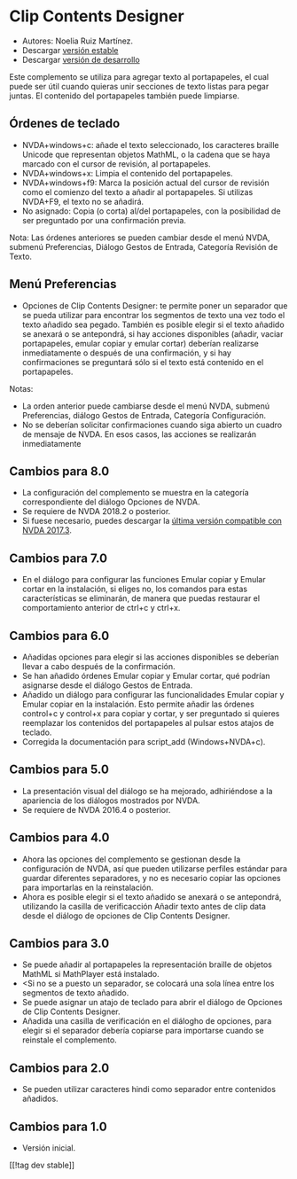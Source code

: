 # Clip Contents Designer #

*	Autores: Noelia Ruiz Martínez.
*	Descargar [versión estable][1]
*	Descargar [versión de desarrollo][2]

Este complemento se utiliza para agregar texto al portapapeles, el cual
puede ser útil cuando quieras unir secciones de texto listas para pegar
juntas.  El contenido del portapapeles también puede limpiarse.

## Órdenes de teclado ##
*	NVDA+windows+c: añade el texto seleccionado, los caracteres braille
  Unicode que representan objetos MathML, o la cadena que se haya marcado
  con el cursor de revisión, al portapapeles.
*	NVDA+windows+x: Limpia el contenido del portapapeles.
*	NVDA+windows+f9: Marca la posición actual del cursor de revisión como el comienzo del texto a añadir al portapapeles. Si utilizas NVDA+F9, el texto no se añadirá.
*	 No asignado: Copia (o corta) al/del portapapeles, con la posibilidad de ser preguntado por una confirmación previa.

Nota: Las órdenes anteriores se pueden cambiar desde el menú NVDA, submenú
Preferencias, Diálogo Gestos de Entrada, Categoría Revisión de Texto.

## Menú Preferencias ##
*	Opciones de Clip Contents Designer: te permite poner un separador que se pueda  utilizar para encontrar los segmentos de texto una vez todo el texto añadido sea pegado.
También es posible elegir si el texto añadido se anexará o se antepondrá, si hay acciones disponibles (añadir, vaciar portapapeles, emular copiar y emular cortar) deberían realizarse inmediatamente o después de una confirmación, y si hay confirmaciones se preguntará sólo si el texto está contenido en el portapapeles.

Notas:

*	La orden anterior puede cambiarse desde el menú NVDA, submenú
  Preferencias, diálogo Gestos de Entrada, Categoría Configuración.
*	No se deberían solicitar confirmaciones cuando siga abierto un cuadro de
  mensaje de NVDA. En esos casos, las acciones se realizarán inmediatamente

## Cambios para 8.0 ##

* La configuración del complemento se muestra en la categoría
  correspondiente del diálogo Opciones de NVDA.
* Se requiere de NVDA 2018.2 o posterior.
* Si fuese necesario, puedes descargar la [última versión compatible con
  NVDA 2017.3][3].

## Cambios para 7.0

* En el diálogo para configurar las funciones Emular copiar y Emular cortar
  en la instalación, si eliges no, los comandos para estas características
  se eliminarán, de manera que puedas restaurar el comportamiento anterior
  de ctrl+c y ctrl+x.

## Cambios para 6.0

*	 Añadidas opciones para elegir si las acciones disponibles se deberían llevar a cabo después de la confirmación.
*	Se han añadido órdenes Emular copiar y Emular cortar, qué podrían asignarse desde el diálogo Gestos de Entrada.
*	 Añadido un diálogo para configurar las funcionalidades Emular copiar y Emular copiar en la instalación. Esto permite añadir las órdenes control+c y control+x para copiar y cortar, y ser preguntado si quieres reemplazar los contenidos del portapapeles al pulsar estos atajos de teclado.
*	Corregida la documentación para script_add (Windows+NVDA+c).

## Cambios para 5.0 ##

*	La presentación visual del diálogo se ha mejorado, adhiriéndose a la
  apariencia de los diálogos mostrados por NVDA.
*	Se requiere de NVDA 2016.4 o posterior.

## Cambios para 4.0 ##
*	Ahora las opciones del complemento se gestionan desde la configuración de
  NVDA, así que pueden utilizarse perfiles estándar para guardar diferentes
  separadores, y no es necesario copiar las opciones para importarlas en la
  reinstalación.
*	Ahora es posible elegir si el texto añadido se anexará o se antepondrá,
  utilizando la casilla de verificacción Añadir texto antes de clip data
  desde el diálogo de opciones de Clip Contents Designer.

## Cambios para 3.0 ##
*	Se puede añadir al portapapeles la representación braille de objetos
  MathML si MathPlayer está instalado.
*	<Si no se a puesto un separador, se colocará una sola línea entre los
  segmentos de texto añadido.
*	Se puede asignar un atajo de teclado para abrir el diálogo de Opciones de
  Clip Contents Designer.
*	Añadida una casilla de verificación en el diálogho de opciones, para
  elegir si el separador debería copiarse para importarse cuando se
  reinstale el complemento.

## Cambios para 2.0 ##
*	Se pueden utilizar caracteres hindi como separador entre contenidos
  añadidos.

## Cambios para 1.0 ##
*	Versión inicial.


[[!tag dev stable]]

[1]: https://addons.nvda-project.org/files/get.php?file=ccd

[2]: https://addons.nvda-project.org/files/get.php?file=ccd-dev

[3]: https://addons.nvda-project.org/files/get.php?file=ccd-o
